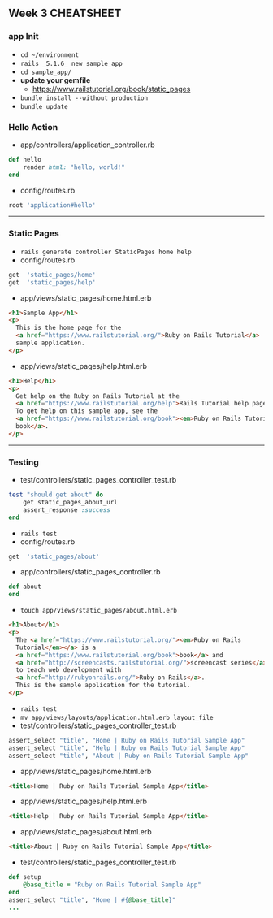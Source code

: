## Week 3 CHEATSHEET

### app Init
- `cd ~/environment`
- `rails _5.1.6_ new sample_app`
- `cd sample_app/`
- **update your gemfile**
    - https://www.railstutorial.org/book/static_pages
- `bundle install --without production`
- `bundle update`

### Hello Action
- app/controllers/application_controller.rb
```ruby
def hello
    render html: "hello, world!"
end
```

- config/routes.rb
```ruby
root 'application#hello'
```

---

### Static Pages
- `rails generate controller StaticPages home help`
- config/routes.rb
```ruby
get  'static_pages/home'
get  'static_pages/help'
``` 

- app/views/static_pages/home.html.erb
```html
<h1>Sample App</h1>
<p>
  This is the home page for the
  <a href="https://www.railstutorial.org/">Ruby on Rails Tutorial</a>
  sample application.
</p>
```

- app/views/static_pages/help.html.erb
```html
<h1>Help</h1>
<p>
  Get help on the Ruby on Rails Tutorial at the
  <a href="https://www.railstutorial.org/help">Rails Tutorial help page</a>.
  To get help on this sample app, see the
  <a href="https://www.railstutorial.org/book"><em>Ruby on Rails Tutorial</em>
  book</a>.
</p>
```

---

### Testing
- test/controllers/static_pages_controller_test.rb
```ruby
test "should get about" do
    get static_pages_about_url
    assert_response :success
end
```

- `rails test`
- config/routes.rb
```ruby
get  'static_pages/about'
```
- app/controllers/static_pages_controller.rb
```ruby
def about
end
```

- `touch app/views/static_pages/about.html.erb`
```html
<h1>About</h1>
<p>
  The <a href="https://www.railstutorial.org/"><em>Ruby on Rails
  Tutorial</em></a> is a
  <a href="https://www.railstutorial.org/book">book</a> and
  <a href="http://screencasts.railstutorial.org/">screencast series</a>
  to teach web development with
  <a href="http://rubyonrails.org/">Ruby on Rails</a>.
  This is the sample application for the tutorial.
</p>
```

- `rails test`
- `mv app/views/layouts/application.html.erb layout_file`
- test/controllers/static_pages_controller_test.rb
```ruby
assert_select "title", "Home | Ruby on Rails Tutorial Sample App"
assert_select "title", "Help | Ruby on Rails Tutorial Sample App"
assert_select "title", "About | Ruby on Rails Tutorial Sample App"
``` 

- app/views/static_pages/home.html.erb
```html
<title>Home | Ruby on Rails Tutorial Sample App</title>
```

- app/views/static_pages/help.html.erb
```html
<title>Help | Ruby on Rails Tutorial Sample App</title>
```

- app/views/static_pages/about.html.erb
```html
<title>About | Ruby on Rails Tutorial Sample App</title>
```

- test/controllers/static_pages_controller_test.rb
```ruby
def setup
    @base_title = "Ruby on Rails Tutorial Sample App"
end
assert_select "title", "Home | #{@base_title}"
...
```


